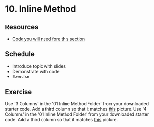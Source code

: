 # 10. Inline Method

## Resources
- [Code you will need fore this section](/assets/exercises/03/code)

## Schedule

- Introduce topic with slides
- Demonstrate with code
- Exercise

## Exercise
Use '3 Columns' in the '01 Inline Method Folder' from your downloaded starter code. Add a third column so that it matches 
[this](/assets/exercises/03/01.png) picture.
Use '4 Columns' in the '01 Inline Method Folder' from your downloaded starter code. Add a third column so that it matches 
[this](/assets/exercises/03/02.png) picture.
